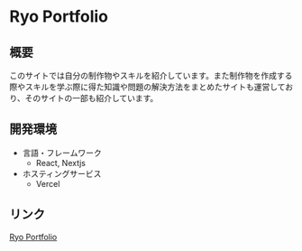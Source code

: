 # Ryo Portfolio

## 概要
このサイトでは自分の制作物やスキルを紹介しています。また制作物を作成する際やスキルを学ぶ際に得た知識や問題の解決方法をまとめたサイトも運営しており、そのサイトの一部も紹介しています。

## 開発環境
- 言語・フレームワーク
  - React, Nextjs
- ホスティングサービス
  - Vercel

## リンク
[Ryo Portfolio](https://portfolio-one-theta.vercel.app/)